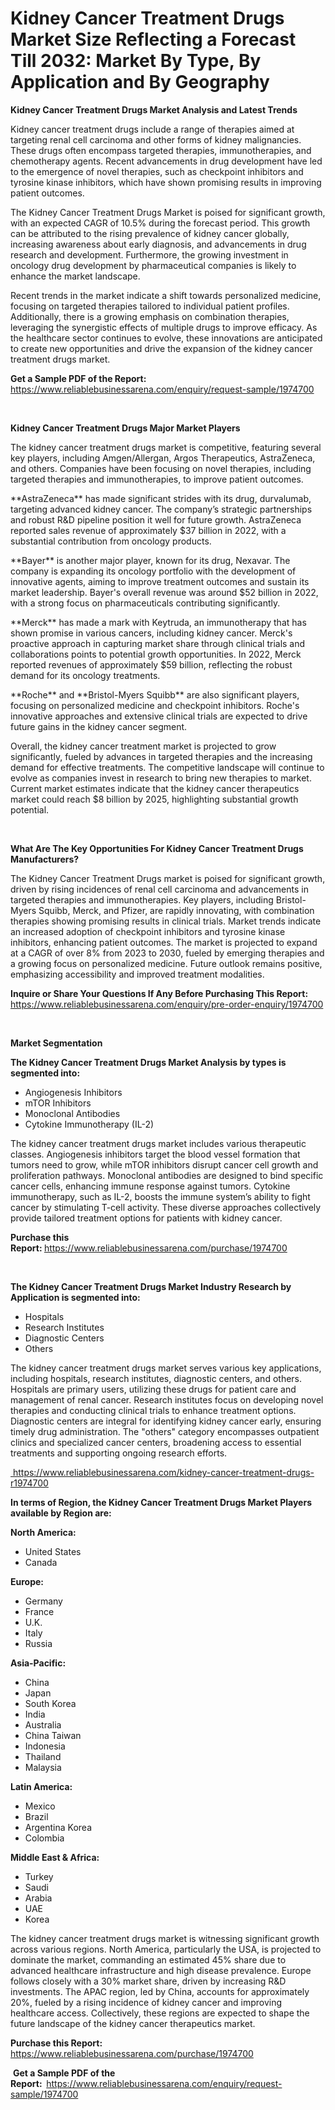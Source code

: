 <p><h1>Kidney Cancer Treatment Drugs Market Size Reflecting a Forecast Till 2032: Market By Type, By Application and By Geography</h1></p><p><strong>Kidney Cancer Treatment Drugs Market Analysis and Latest Trends</strong></p>
<p><p>Kidney cancer treatment drugs include a range of therapies aimed at targeting renal cell carcinoma and other forms of kidney malignancies. These drugs often encompass targeted therapies, immunotherapies, and chemotherapy agents. Recent advancements in drug development have led to the emergence of novel therapies, such as checkpoint inhibitors and tyrosine kinase inhibitors, which have shown promising results in improving patient outcomes.</p><p>The Kidney Cancer Treatment Drugs Market is poised for significant growth, with an expected CAGR of 10.5% during the forecast period. This growth can be attributed to the rising prevalence of kidney cancer globally, increasing awareness about early diagnosis, and advancements in drug research and development. Furthermore, the growing investment in oncology drug development by pharmaceutical companies is likely to enhance the market landscape.</p><p>Recent trends in the market indicate a shift towards personalized medicine, focusing on targeted therapies tailored to individual patient profiles. Additionally, there is a growing emphasis on combination therapies, leveraging the synergistic effects of multiple drugs to improve efficacy. As the healthcare sector continues to evolve, these innovations are anticipated to create new opportunities and drive the expansion of the kidney cancer treatment drugs market.</p></p>
<p><strong>Get a Sample PDF of the Report:&nbsp;</strong> <a href="https://www.reliablebusinessarena.com/enquiry/request-sample/1974700?utm_campaign=2997&utm_medium=2&utm_source=Github&utm_content=ia&utm_term=19042025&utm_id=kidney-cancer-treatment-drugs">https://www.reliablebusinessarena.com/enquiry/request-sample/1974700</a></p>
<p>&nbsp;</p>
<p><strong>Kidney Cancer Treatment Drugs Major Market Players</strong></p>
<p><p>The kidney cancer treatment drugs market is competitive, featuring several key players, including Amgen/Allergan, Argos Therapeutics, AstraZeneca, and others. Companies have been focusing on novel therapies, including targeted therapies and immunotherapies, to improve patient outcomes.</p><p>**AstraZeneca** has made significant strides with its drug, durvalumab, targeting advanced kidney cancer. The company’s strategic partnerships and robust R&D pipeline position it well for future growth. AstraZeneca reported sales revenue of approximately $37 billion in 2022, with a substantial contribution from oncology products.</p><p>**Bayer** is another major player, known for its drug, Nexavar. The company is expanding its oncology portfolio with the development of innovative agents, aiming to improve treatment outcomes and sustain its market leadership. Bayer's overall revenue was around $52 billion in 2022, with a strong focus on pharmaceuticals contributing significantly.</p><p>**Merck** has made a mark with Keytruda, an immunotherapy that has shown promise in various cancers, including kidney cancer. Merck's proactive approach in capturing market share through clinical trials and collaborations points to potential growth opportunities. In 2022, Merck reported revenues of approximately $59 billion, reflecting the robust demand for its oncology treatments.</p><p>**Roche** and **Bristol-Myers Squibb** are also significant players, focusing on personalized medicine and checkpoint inhibitors. Roche's innovative approaches and extensive clinical trials are expected to drive future gains in the kidney cancer segment.</p><p>Overall, the kidney cancer treatment market is projected to grow significantly, fueled by advances in targeted therapies and the increasing demand for effective treatments. The competitive landscape will continue to evolve as companies invest in research to bring new therapies to market. Current market estimates indicate that the kidney cancer therapeutics market could reach $8 billion by 2025, highlighting substantial growth potential.</p></p>
<p>&nbsp;</p>
<p><strong>What Are The Key Opportunities For Kidney Cancer Treatment Drugs Manufacturers?</strong></p>
<p><p>The Kidney Cancer Treatment Drugs market is poised for significant growth, driven by rising incidences of renal cell carcinoma and advancements in targeted therapies and immunotherapies. Key players, including Bristol-Myers Squibb, Merck, and Pfizer, are rapidly innovating, with combination therapies showing promising results in clinical trials. Market trends indicate an increased adoption of checkpoint inhibitors and tyrosine kinase inhibitors, enhancing patient outcomes. The market is projected to expand at a CAGR of over 8% from 2023 to 2030, fueled by emerging therapies and a growing focus on personalized medicine. Future outlook remains positive, emphasizing accessibility and improved treatment modalities.</p></p>
<p><strong>Inquire or Share Your Questions If Any Before Purchasing This Report:</strong> <a href="https://www.reliablebusinessarena.com/enquiry/pre-order-enquiry/1974700?utm_campaign=2997&utm_medium=2&utm_source=Github&utm_content=ia&utm_term=19042025&utm_id=kidney-cancer-treatment-drugs">https://www.reliablebusinessarena.com/enquiry/pre-order-enquiry/1974700</a></p>
<p>&nbsp;</p>
<p><strong>Market Segmentation</strong></p>
<p><strong>The Kidney Cancer Treatment Drugs Market Analysis by types is segmented into:</strong></p>
<p><ul><li>Angiogenesis Inhibitors</li><li>mTOR Inhibitors</li><li>Monoclonal Antibodies</li><li>Cytokine Immunotherapy (IL-2)</li></ul></p>
<p><p>The kidney cancer treatment drugs market includes various therapeutic classes. Angiogenesis inhibitors target the blood vessel formation that tumors need to grow, while mTOR inhibitors disrupt cancer cell growth and proliferation pathways. Monoclonal antibodies are designed to bind specific cancer cells, enhancing immune response against tumors. Cytokine immunotherapy, such as IL-2, boosts the immune system’s ability to fight cancer by stimulating T-cell activity. These diverse approaches collectively provide tailored treatment options for patients with kidney cancer.</p></p>
<p><strong>Purchase this Report:&nbsp;</strong><a href="https://www.reliablebusinessarena.com/purchase/1974700?utm_campaign=2997&utm_medium=2&utm_source=Github&utm_content=ia&utm_term=19042025&utm_id=kidney-cancer-treatment-drugs">https://www.reliablebusinessarena.com/purchase/1974700</a></p>
<p>&nbsp;</p>
<p><strong>The Kidney Cancer Treatment Drugs Market Industry Research by Application is segmented into:</strong></p>
<p><ul><li>Hospitals</li><li>Research Institutes</li><li>Diagnostic Centers</li><li>Others</li></ul></p>
<p><p>The kidney cancer treatment drugs market serves various key applications, including hospitals, research institutes, diagnostic centers, and others. Hospitals are primary users, utilizing these drugs for patient care and management of renal cancer. Research institutes focus on developing novel therapies and conducting clinical trials to enhance treatment options. Diagnostic centers are integral for identifying kidney cancer early, ensuring timely drug administration. The "others" category encompasses outpatient clinics and specialized cancer centers, broadening access to essential treatments and supporting ongoing research efforts.</p></p>
<p><a href="https://www.reliablebusinessarena.com/kidney-cancer-treatment-drugs-r1974700?utm_campaign=2997&utm_medium=2&utm_source=Github&utm_content=ia&utm_term=19042025&utm_id=kidney-cancer-treatment-drugs">&nbsp;https://www.reliablebusinessarena.com/kidney-cancer-treatment-drugs-r1974700</a></p>
<p><strong>In terms of Region, the Kidney Cancer Treatment Drugs Market Players available by Region are:</strong></p>
<p>
    <p> <strong> North America: </strong>
        <ul>
            <li>United States</li>
            <li>Canada</li>
        </ul>
        </p> 
    <p> <strong> Europe: </strong>
        <ul>
            <li>Germany</li>
            <li>France</li>
            <li>U.K.</li>
            <li>Italy</li>
            <li>Russia</li>
        </ul>
        </p> 
    <p> <strong> Asia-Pacific: </strong>
        <ul>
            <li>China</li>
            <li>Japan</li>
            <li>South Korea</li>
            <li>India</li>
            <li>Australia</li>
            <li>China Taiwan</li>
            <li>Indonesia</li>
            <li>Thailand</li>
            <li>Malaysia</li>
        </ul>
        </p> 
    <p> <strong> Latin America: </strong>
        <ul>
            <li>Mexico</li>
            <li>Brazil</li>
            <li>Argentina Korea</li>
            <li>Colombia</li>
        </ul>
        </p> 
    <p> <strong> Middle East & Africa: </strong>
        <ul>
            <li>Turkey</li>
            <li>Saudi</li>
            <li>Arabia</li>
            <li>UAE</li>
            <li>Korea</li>
        </ul>
    </p>
    </p>
<p><p>The kidney cancer treatment drugs market is witnessing significant growth across various regions. North America, particularly the USA, is projected to dominate the market, commanding an estimated 45% share due to advanced healthcare infrastructure and high disease prevalence. Europe follows closely with a 30% market share, driven by increasing R&D investments. The APAC region, led by China, accounts for approximately 20%, fueled by a rising incidence of kidney cancer and improving healthcare access. Collectively, these regions are expected to shape the future landscape of the kidney cancer therapeutics market.</p></p>
<p><strong>Purchase this Report: </strong><a href="https://www.reliablebusinessarena.com/purchase/1974700?utm_campaign=2997&utm_medium=2&utm_source=Github&utm_content=ia&utm_term=19042025&utm_id=kidney-cancer-treatment-drugs">https://www.reliablebusinessarena.com/purchase/1974700</a></p>
<p>&nbsp;<strong>Get a Sample PDF of the Report:&nbsp;&nbsp;</strong><a href="https://www.reliablebusinessarena.com/enquiry/request-sample/1974700?utm_campaign=2997&utm_medium=2&utm_source=Github&utm_content=ia&utm_term=19042025&utm_id=kidney-cancer-treatment-drugs">https://www.reliablebusinessarena.com/enquiry/request-sample/1974700</a></p>
<p><strong></strong></p>
<p><p></p><p></p><p></p></p>